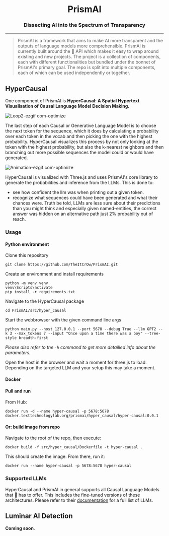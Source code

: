 <div align="center">
  <h1><b>PrismAI</b><br/><h3>Dissecting AI into the Spectrum of Transparency</h3></h1>
  <hr />
</div>

> PrismAI is a framework that aims to make AI more transparent and the outputs of language models more comprehensible. PrismAI is currently built around the 🤗 API which makes it easy to wrap around existing and new projects. The project is a collection of components, each with different functionalities but bundled under the bonnet of PrismAI's primary goal.
The repo is split into multiple components, each of which can be used independently or together.

## HyperCausal

One component of PrismAI is **HyperCausal: A Spatial Hypertext Visualisation of Causal Language Model Decision Making.**

![Loop2-ezgif com-optimize](https://github.com/TheItCrOw/PrismAI/assets/49918134/9701cc27-2e13-4529-92d6-a0a48e801533)

The last step of each Causal or Generative Language Model is to choose the next token for the sequence, which it does by calculating a probability over each token in the vocab and then picking the one with the highest probability. HyperCausal visualizes this process by not only looking at the token with the highest probability, but also the k-nearest neighbors and then branching out more possible sequences the model could or would have generated.

![Animation-ezgif com-optimize](https://github.com/TheItCrOw/PrismAI/assets/49918134/e2b40928-8bfa-4ae6-9390-22629df0c9b0)

HyperCausal is visualized with Three.js and uses PrismAI's core library to generate the probabilities and inference from the LLMs. This is done to:

- see how confident the llm was when printing out a given token.
- recognize what sequences could have been generated and what their chances were. Truth be told, LLMs are less sure about their predictions than you might think and especially given named-entities, the correct answer was hidden on an alternative path just 2% probability out of reach. 

### Usage

#### Python environment

Clone this repository

```
git clone https://github.com/TheItCrOw/PrismAI.git
```

Create an environment and install requirements

```
python -m venv venv
venv\Scripts\activate
pip install -r requirements.txt
```
Navigate to the HyperCausal package

```
cd PrismAI/src/hyper_causal
```

Start the webbrowser with the given command line args

```
python main.py --host 127.0.0.1 --port 5678 --debug True --llm GPT2 --k 3 --max_tokens 7 --input "Once upon a time there was a boy" --tree-style breadth-first
```

*Please also refer to the `-h` command to get more detailled info about the parameters.* 

Open the host in the browser and wait a moment for three.js to load. Depending on the targeted LLM and your setup this may take a moment. 

#### Docker

#### Pull and run

From Hub:

```
docker run -d --name hyper-causal -p 5678:5678 docker.texttechnologylab.org/prismai/hyper_causal/hyper-causal:0.0.1
```

#### Or: build image from repo

Navigate to the root of the repo, then execute:

```
docker build -f src/hyper_causal/Dockerfile -t hyper-causal .
```

This should create the image. From there, run it:

```
docker run --name hyper-causal -p 5678:5678 hyper-causal
```

### Supported LLMs

HyperCausal and PrismAI in general supports all Causal Language Models that 🤗 has to offer. This includes the fine-tuned versions of these architectures. Please refer to their [documentation](https://huggingface.co/docs/transformers/tasks/language_modeling) for a full list of LLMs.

## Luminar AI Detection

**Coming soon**.
